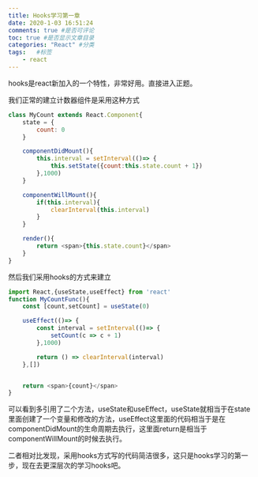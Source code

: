 ```yaml
---
title: Hooks学习第一章
date: 2020-1-03 16:51:24
comments: true #是否可评论
toc: true #是否显示文章目录
categories: "React" #分类
tags:   #标签
	- react
---
```


hooks是react新加入的一个特性，非常好用。直接进入正题。

我们正常的建立计数器组件是采用这种方式

```js
class MyCount extends React.Component{
    state = {
        count: 0
    }

    componentDidMount(){
        this.interval = setInterval(()=> {
            this.setState({count:this.state.count + 1})
        },1000)
    }

    componentWillMount(){
        if(this.interval){
            clearInterval(this.interval)
        }
    }

    render(){
        return <span>{this.state.count}</span>
    }
}
```

然后我们采用hooks的方式来建立
```js
import React,{useState,useEffect} from 'react'
function MyCountFunc(){
    const [count,setCount] = useState(0)

    useEffect(()=> {
        const interval = setInterval(()=> {
            setCount(c => c + 1)
        },1000)

        return () => clearInterval(interval)
    },[])


    return <span>{count}</span>
}
```

可以看到多引用了二个方法，useState和useEffect，useState就相当于在state里面创建了一个变量和修改的方法，useEffect这里面的代码相当于是在componentDidMount的生命周期去执行，这里面return是相当于componentWillMount的时候去执行。

二者相对比发现，采用hooks方式写的代码简洁很多，这只是hooks学习的第一步，现在去更深层次的学习hooks吧。


